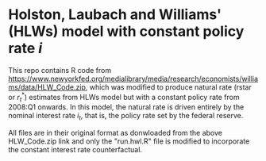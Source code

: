 # Holston, Laubach and Williams' (HLWs) model with constant policy rate $i$

This repo contains R code from https://www.newyorkfed.org/medialibrary/media/research/economists/williams/data/HLW_Code.zip, which was modified to produce natural rate (rstar or $r^{\ast}_t$) estimates from HLWs model but with a constant policy rate from 2008:Q1 onwards. In this model, the natural rate is driven entirely by the nominal interest rate $i_t$, that is, the policy rate set by the federal reserve.

All files are in their original format as donwloaded from the above HLW_Code.zip link and only the "run.hwl.R" file is modified to incorporate the constant interest rate counterfactual.
